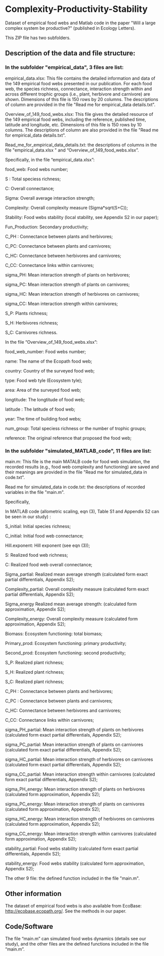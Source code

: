 # Complexity-Productivity-Stability
Dataset of empirical food webs and Matlab code in the paper "Will a large complex system be productive?" (published in Ecology Letters).

This ZIP file has two subfolders. 

## Description of the data and file structure: 

### In the subfolder "empirical_data", 3 files are list:

empirical_data.xlsx: This file contains the detailed information and data of the 149 empirical food webs presented in our publication. For each food web, the species richness, connectance, interaction strength within and across different trophic groups (i.e., plant, herbivore and carnivore) are shown. Dimensions of this file is 150 rows by 20 columns. The descriptions of column are provided in the file "Read me for empirical_data details.txt".

Overview_of_149_food_webs.xlsx: This file gives the detailed resource of the 149 empirical food webs, including the reference, published time, latitude and longitude, etc. Dimensions of this file is 150 rows by 10 columns. The descriptions of column are also provided in the file "Read me for empirical_data details.txt".

Read_me_for_empirical_data_details.txt: the descriptions of columns in the file "empirical_data.xlsx " and “Overview_of_149_food_webs.xlsx”.

Specifically, in the file “empirical_data.xlsx”: 

  food_web:	Food webs number;

  S	:	Total speciess richness; 

  C:		Overall connectance; 

  Sigma:		Overall average interaction strength;

  Complexity:	Overall complexity measure (Sigma*sqrt(S+C));


  Stability:		Food webs stability (local stability, see Appendix S2 in our paper);

  Fun_Production:	Secondary productivity;

  C_PH	:	Connectance between plants and herbivores;

  C_PC:		Connectance between plants and carnivores;

  C_HC:		Connectance between herbivores and carnivores;

  C_CC:		Connectance links within carnivores;

  sigma_PH:	Mean interaction strength of plants on herbivores;

  sigma_PC:	Mean interaction strength of plants on carnivores;

  sigma_HC:	Mean interaction strength of herbivores on carnivores;

  sigma_CC:	Mean interaction strength within carnivores;

  S_P:  		Plants richness;

  S_H:		Herbivores richness;

  S_C:	    	Carnivores richness.

In the file “Overview_of_149_food_webs.xlsx”:

  food_web_number:		Food webs number; 

  name:			The name of the Ecopath food web; 

  country:			Country of the surveyed food web;

  type:			Food web tyle (Ecosystem tyle);

  area:			Area of the surveyed food web; 

  longtitude:			The longtitude of food web;

  latitude	:		The latitude of food web;

  year:			The time of building food webs;

  num_group:		Total speciess richness or the number of trophic groups;

  reference:			The original reference that proposed the food web;


### In the subfolder "simulated_MATLAB_code", 11 files are list:

main.m: This file is the main MATALB code for food web simulation, the recorded results (e.g., food web complexity and functioning) are saved and their meanings are provided in the file "Read me for simulated_data in code.txt".

Read me for simulated_data in code.txt: the descriptions of recorded variables in the file "main.m".

Specifically, 

In MATLAB code (allometric scaling, eqn (3), Table S1 and Appendix S2 can be seen in our study) :

  S_initial:		Initial species richness;

  C_initial:		Initial food web connectance;

  Hill.exponent:	Hill exponent (see eqn (3));

  S:	Realized food web richness;

  C:		Realized food web overall connectance;

  Sigma_partial:	Realized mean average strength (calculated form exact partial differentials, Appendix S2);

  Complexity_partial:	Overall complexity measure (calculated form exact partial differentials, Appendix S2);

  Sigma_energy	Realized mean average strength: (calculated form approximation, Appendix S2);

  Complexity_energy:	Overall complexity measure (calculated form approximation, Appendix S2);

  Biomass:		Ecosystem functioning: total biomass;

  Primary_prod:	Ecosystem functioning: primary productivity;

  Second_prod:	Ecosystem functioning: second productivity;

  S_P:		Realized plant richness;

  S_H:		Realized plant richness;

  S_C:		Realized plant richness;	

  C_PH	:	Connectance between plants and herbivores;

  C_PC	:	Connectance between plants and carnivores;

  C_HC:		Connectance between herbivores and carnivores;

  C_CC:		Connectance links within carnivores;

  sigma_PH_partial:	Mean interaction strength of plants on herbivores (calculated form exact partial differentials, Appendix S2);

  sigma_PC_partial:	Mean interaction strength of plants on carnivores (calculated form exact partial differentials, Appendix S2);

  sigma_HC_partial:	Mean interaction strength of herbivores on carnivores (calculated form exact partial differentials, Appendix S2);

  sigma_CC_partial:	Mean interaction strength within carnivores (calculated form exact partial differentials, Appendix S2);

  sigma_PH_energy:	Mean interaction strength of plants on herbivores (calculated form approximation, Appendix S2);

  sigma_PC_energy:	Mean interaction strength of plants on carnivores (calculated form approximation, Appendix S2);

  sigma_HC_energy:	Mean interaction strength of herbivores on carnivores (calculated form approximation, Appendix S2);

  sigma_CC_energy:	Mean interaction strength within carnivores (calculated form approximation, Appendix S2);

  stability_partial:	Food webs stability (calculated form exact partial differentials, Appendix S2);

  stability_energy:       Food webs stability (calculated form approximation, Appendix S2);

The other 9 file: the defined function included in the file "main.m".


## Other information
The dataset of empirical food webs is also available from EcoBase: http://ecobase.ecopath.org/. See the methods in our paper. 

## Code/Software
The file “main.m” can simulated food webs dynamics (details see our study), and the other files are the defined functions included in the file “main.m”. 

